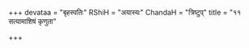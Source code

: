 +++
devataa = "बृहस्पतिः"
RShiH = "अयास्यः"
ChandaH = "त्रिष्टुप्"
title = "११ सत्यामाशिषं कृणुता"

+++
